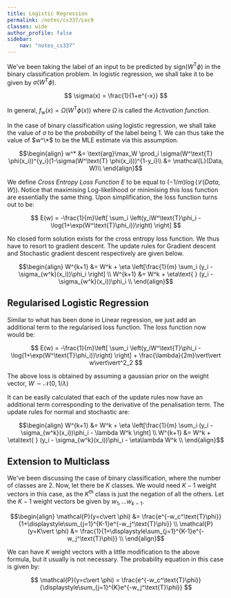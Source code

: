 ```yaml
---
title: Logistic Regression
permalink: /notes/cs337/Lec9
classes: wide
author_profile: false
sidebar:
    nav: "notes_cs337"
---
```

<script type="text/javascript" src="https://code.jquery.com/jquery-1.7.1.min.js"></script>

<script type="text/x-mathjax-config">
  MathJax.Hub.Config({
    tex2jax: {
      inlineMath: [ ['$','$'], ["\\(","\\)"] ],
      processEscapes: true
    }
  });
</script>
<script type="text/javascript" async src="https://cdnjs.cloudflare.com/ajax/libs/mathjax/2.7.5/latest.js?config=TeX-MML-AM_CHTML" async></script>

<!-- Notes begin from here -->

We've been taking the label of an input to be predicted by $\text{sign}(W^\text{T} \phi)$ in the binary classification problem. In logistic regression, we shall take it to be given by $\sigma (W^\text{T} \phi)$.

$$ \sigma(x) = \frac{1}{1+e^{-x}} $$

In general, $f_w(x) = \Omega (W^\text{T} \phi(x))$ where $\Omega$ is called the *Activation function*.

In the case of binary classification using logistic regression, we shall take the value of $\sigma$ to be the *probability* of the label being 1. We can thus take the value of $w^\*$ to be the MLE estimate via this assumption.

$$\begin{align}
  w^* &= \text{arg}\max_W \prod_i \sigma(W^\text{T} \phi(x_i))^{y_i}(1-\sigma(W^\text{T} \phi(x_i)))^{1-y_i}\\
      &= \mathcal{L}(Data, W)\\
\end{align}$$

We define *Cross Entropy Loss Function* $E$ to be equal to $(-1/m)\log(\mathcal{L}(Data, W))$. Notice that maximising Log-likelihood or minimising this loss function are essentially the same thing. Upon simplification, the loss function turns out to be:

$$
E(w) = -\frac{1}{m}\left[ \sum_i \left(y_iW^\text{T}\phi_i - \log(1+\exp(W^\text{T}\phi_i))\right) \right]
$$

No closed form solution exists for the cross entropy loss function. We thus have to resort to gradient descent. The update rules for Gradient descent and Stochastic gradient descent respectively are given below.

$$\begin{align}
  W^{k+1} &= W^k + \eta \left[\frac{1}{m} \sum_i (y_i - \sigma_{w^k}(x_i))\phi_i \right] \\
  W^{k+1} &= W^k + \eta\text{ } (y_i - \sigma_{w^k}(x_i))\phi_i \\
\end{align}$$
 

## Regularised Logistic Regression

Similar to what has been done in Linear regression, we just add an additional term to the regularised loss function. The loss function now would be:

$$
E(w) = -\frac{1}{m}\left[ \sum_i \left(y_iW^\text{T}\phi_i - \log(1+\exp(W^\text{T}\phi_i))\right) \right] + \frac{\lambda}{2m}\vert\vert w\vert\vert^2_2
$$

The above loss is obtained by assuming a gaussian prior on the weight vector, $W\sim\mathcal{N}(0,1/\lambda)$

It can be easily calculated that each of the update rules now have an additional term corresponding to the derivative of the penalisation term. The update rules for normal and stochastic are:

$$\begin{align}
  W^{k+1} &= W^k + \eta \left[\frac{1}{m} \sum_i (y_i - \sigma_{w^k}(x_i))\phi_i - \lambda W^k \right] \\
  W^{k+1} &= W^k + \eta\text{ } (y_i - \sigma_{w^k}(x_i))\phi_i - \eta\lambda W^k \\
\end{align}$$

## Extension to Multiclass

We've been discussing the case of binary classification, where the number of classes are 2. Now, let there be $K$ classes. We would need $K-1$ weight vectors in this case, as the $K^{th}$ class is just the negation of all the others. Let the $K-1$ weight vectors be given by $w_1,\ldots w_{k-1}$.

$$\begin{align}
  \mathcal{P}(y=c\vert \phi) &= \frac{e^{-w_c^\text{T}\phi}}{1+\displaystyle\sum_{j=1}^{K-1}e^{-w_j^\text{T}\phi}} \\
  \mathcal{P}(y=K\vert \phi) &= \frac{1}{1+\displaystyle\sum_{j=1}^{K-1}e^{-w_j^\text{T}\phi}} \\
\end{align}$$

We can have $K$ weight vectors with a little modification to the above formula, but it usually is not necessary. The probability equation in this case is given by:

$$
  \mathcal{P}(y=c\vert \phi) = \frac{e^{-w_c^\text{T}\phi}}{\displaystyle\sum_{j=1}^{K}e^{-w_j^\text{T}\phi}}
$$

